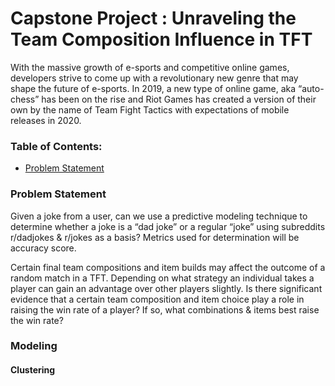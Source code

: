 # Capstone Project : Unraveling the Team Composition Influence in TFT 


With the massive growth of e-sports and competitive online games, developers strive to come up with a revolutionary new genre that may shape the future of e-sports.  In 2019, a new type of online game, aka “auto-chess” has been on the rise and Riot Games has created a version of their own by the name of Team Fight Tactics with expectations of mobile releases in 2020.


### Table of Contents:
- [Problem Statement](#Problem-Statement)

### Problem Statement

Given a joke from a user, can we use a predictive modeling technique to determine whether a joke is a “dad joke” or a regular “joke” using subreddits r/dadjokes & r/jokes as a basis? Metrics used for determination will be accuracy score.

Certain final team compositions and item builds may affect the outcome of a random match in a TFT.  Depending on what strategy an individual takes a player can gain an advantage over other players slightly.  Is there significant evidence that a certain team composition and item choice play a role in raising the win rate of a player? If so, what combinations & items best raise the win rate?


### Modeling 

#### Clustering